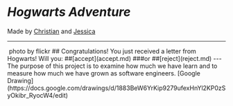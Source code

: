 # _Hogwarts Adventure_
Made by [Christian](https://github.com/christianf9156) and [Jessica](https://github.com/jessicaw9494) 

---
<img src="https://c1.staticflickr.com/3/2868/9633092829_4aea65d745.jpg" id="accept" alt="" />  
photo by flickr
## Congratulations! You just received a letter from Hogwarts! Will you:
##[accept](accept.md)  
###or   
##[reject](reject.md)  
---  
The purpose of this project is to examine how much we have learn and to measure how much we have grown as software engineers.  
[Google Drawing](https://docs.google.com/drawings/d/1883BeW6YrKip9279ufexHnYl2KP0zSyOkibr_RyocW4/edit)  


